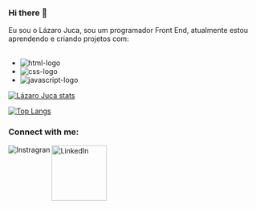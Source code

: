 ### Hi there :pencil:

Eu sou o Lázaro Juca, sou um programador Front End, atualmente estou aprendendo e criando projetos com:
<br>
<br>
  - <img src="https://img.shields.io/badge/HTML5-E34F26?style=for-the-badge&logo=html5&logoColor=white" alt="html-logo" />
  - <img src="https://img.shields.io/badge/CSS3-1572B6?style=for-the-badge&logo=css3&logoColor=white" alt="css-logo" />
  - <img src="https://img.shields.io/badge/JavaScript-F7DF1E?style=for-the-badge&logo=javascript&logoColor=black" alt="javascript-logo" />

  [![Lázaro Juca stats](https://github-readme-stats.vercel.app/api?username=LazaroJuca)](https://github.com/anuraghazra/github-readme-stats)

  [![Top Langs](https://github-readme-stats.vercel.app/api/top-langs/?username=LazaroJuca)](https://github.com/anuraghazra/github-readme-stats)
<br>

### Connect with me:

<p>
<a href=""https://www.instragran.com/lazaro.juca">
<img align="left" alt="Instragran" widt="100px" src="https://img.shields.io/badge/Instagram-E4405F?style=for-the-badge&logo=instagram&logoColor=white" />
<a/>
<a href="https://www.linkedin.com/in/lázaro-juca"/>
<img align="left" alt="LinkedIn" width="110px" src="https://img.shields.io/badge/LinkedIn-0077B5?style=for-the-badge&logo=linkedin&logoColor=white" />
<a/>
<p/>
<br>
<br>
